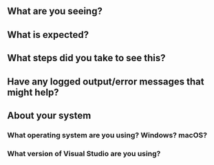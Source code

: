 <!--
Thank you so much for your contribution. Before you submit an issue, please read the following:

1. Ensure you have read over contribution guidelines in the README: https://github.com/XamarinUniversity/XTC102/blob/master/README.md.

2. If you have a question, please submit it via the Xamarin University forum: https://forums.xamarin.com/categories/university

3. Delete everything in this comment block.
-->

## What are you seeing?

## What is expected?

## What steps did you take to see this?

## Have any logged output/error messages that might help?

## About your system

### What operating system are you using? Windows? macOS?

### What version of Visual Studio are you using?
